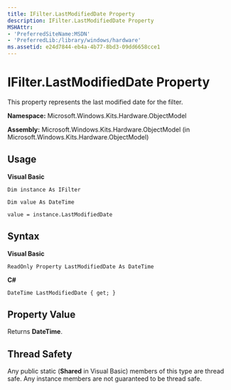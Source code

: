 ```yaml
---
title: IFilter.LastModifiedDate Property
description: IFilter.LastModifiedDate Property
MSHAttr:
- 'PreferredSiteName:MSDN'
- 'PreferredLib:/library/windows/hardware'
ms.assetid: e24d7844-eb4a-4b77-8bd3-09dd6658cce1
---
```


# IFilter.LastModifiedDate Property


This property represents the last modified date for the filter.

**Namespace:** Microsoft.Windows.Kits.Hardware.ObjectModel

**Assembly:** Microsoft.Windows.Kits.Hardware.ObjectModel (in Microsoft.Windows.Kits.Hardware.ObjectModel)

## <span id="Usage"></span><span id="usage"></span><span id="USAGE"></span>Usage


**Visual Basic**

`Dim instance As IFilter`

`Dim value As DateTime`

`value = instance.LastModifiedDate`

## <span id="Syntax"></span><span id="syntax"></span><span id="SYNTAX"></span>Syntax


**Visual Basic**

`ReadOnly Property LastModifiedDate As DateTime`

**C#**

`DateTime LastModifiedDate { get; }`

## <span id="Property_Value"></span><span id="property_value"></span><span id="PROPERTY_VALUE"></span>Property Value


Returns **DateTime**.

## <span id="Thread_Safety"></span><span id="thread_safety"></span><span id="THREAD_SAFETY"></span>Thread Safety


Any public static (**Shared** in Visual Basic) members of this type are thread safe. Any instance members are not guaranteed to be thread safe.

 

 






